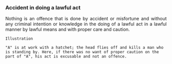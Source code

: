 ### Accident in doing a lawful act
<div style="text-align: justify">

Nothing is an offence that is done by accident or misfortune and without any criminal intention or knowledge in the doing of a lawful act in a lawful manner by lawful means and with proper care and caution.

</div>

    Illustration

    "A" is at work with a hatchet; the head flies off and kills a man who is standing by. Here, if there was no want of proper caution on the part of "A", his act is excusable and not an offence.

